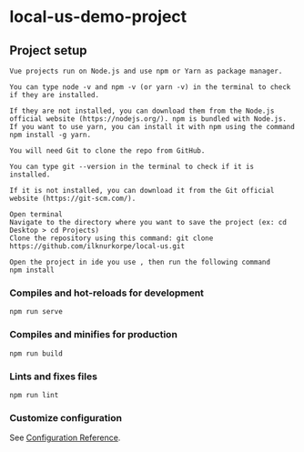 # local-us-demo-project

## Project setup

```
Vue projects run on Node.js and use npm or Yarn as package manager.

You can type node -v and npm -v (or yarn -v) in the terminal to check if they are installed.

If they are not installed, you can download them from the Node.js official website (https://nodejs.org/). npm is bundled with Node.js. If you want to use yarn, you can install it with npm using the command npm install -g yarn.
```

```
You will need Git to clone the repo from GitHub.

You can type git --version in the terminal to check if it is installed.

If it is not installed, you can download it from the Git official website (https://git-scm.com/).
```

```
Open terminal
Navigate to the directory where you want to save the project (ex: cd Desktop > cd Projects)
Clone the repository using this command: git clone https://github.com/ilknurkorpe/local-us.git
```


```
Open the project in ide you use , then run the following command
npm install
```

### Compiles and hot-reloads for development
```
npm run serve
```

### Compiles and minifies for production
```
npm run build
```

### Lints and fixes files
```
npm run lint
```

### Customize configuration
See [Configuration Reference](https://cli.vuejs.org/config/).

